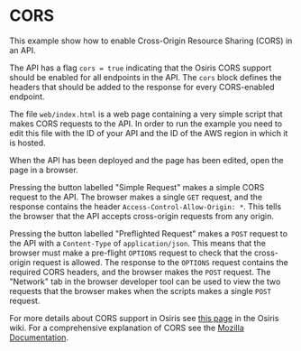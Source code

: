 # CORS
This example show how to enable Cross-Origin Resource Sharing (CORS) in an API.

The API has a flag `cors = true` indicating that the Osiris CORS support should be enabled for all endpoints in the API. The `cors` block defines the headers that should be added to the response for every CORS-enabled endpoint.

The file `web/index.html` is a web page containing a very simple script that makes CORS requests to the API. In order to run the example you need to edit this file with the ID of your API and the ID of the AWS region in which it is hosted.

When the API has been deployed and the page has been edited, open the page in a browser. 

Pressing the button labelled "Simple Request" makes a simple CORS request to the API. The browser makes a single `GET` request, and the response contains the header `Access-Control-Allow-Origin: *`. This tells the browser that the API accepts cross-origin requests from any origin. 

Pressing the button labelled "Preflighted Request" makes a `POST` request to the API with a `Content-Type` of `application/json`. This means that the browser must make a pre-flight `OPTIONS` request to check that the cross-origin request is allowed. The response to the `OPTIONS` request contains the required CORS headers, and the browser makes the `POST` request. The "Network" tab in the browser developer tool can be used to view the two requests that the browser makes when the scripts makes a single `POST` request.

For more details about CORS support in Osiris see [this page](https://github.com/cjkent/osiris/wiki/CORS) in the Osiris wiki. For a comprehensive explanation of CORS see the [Mozilla Documentation](https://developer.mozilla.org/en-US/docs/Web/HTTP/CORS).
